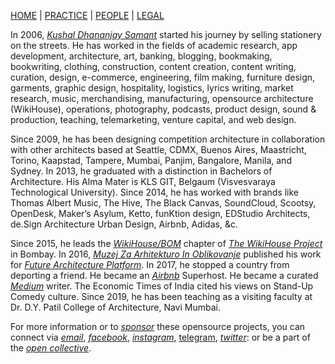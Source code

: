 [HOME](https://kvshvl.github.io/index.html) | [PRACTICE](https://kvshvl.github.io/practice.html) | [PEOPLE](https://kvshvl.github.io/people.html) | [LEGAL](https://kvshvl.github.io/legal.html)

In 2006, [_Kushal Dhananjay Samant_](https://linkedin.com/in/kvshvl) started his journey by selling stationery on the streets. He has worked in the fields of academic research, app development, architecture, art, banking, blogging, bookmaking, bookwriting, clothing, construction, content creation, content writing, curation, design, e-commerce, engineering, film making, furniture design, garments, graphic design, hospitality, logistics, lyrics writing, market research, music, merchandising, manufacturing, opensource architecture (WikiHouse), operations, photography, podcasts, product design, sound & production, teaching, telemarketing, venture capital, and web design.

Since 2009, he has been designing competition architecture in collaboration with other architects based at Seattle, CDMX, Buenos Aires, Maastricht, Torino, Kaapstad, Tampere, Mumbai, Panjim, Bangalore, Manila, and Sydney. In 2013, he graduated with a distinction in Bachelors of Architecture. His Alma Mater is KLS GIT, Belgaum (Visvesvaraya Technological University). Since 2014, he has worked with brands like Thomas Albert Music, The Hive, The Black Canvas, SoundCloud, Scootsy, OpenDesk, Maker’s Asylum, Ketto, funKtion design, EDStudio Architects, de.Sign Architecture Urban Design, Airbnb, Adidas, &c.

Since 2015, he leads the [_WikiHouse/BOM_](https://sketchfab.com/WikiHouseBOM) chapter of [_The WikiHouse Project_](https://wikihouse.cc/Contributors) in Bombay. In 2016, [_Muzej Za Arhitekturo In Oblikovanje_](http://www.mao.si) published his work for [_Future Architecture Platform_](https://futurearchitectureplatform.org/projects/8e8af477-4aea-431b-a69f-74cd05862eac). In 2017, he stopped a country from deporting a friend. He became an [_Airbnb_](https://airbnb.co.in/users/show/21563871) Superhost. He became a curated [_Medium_](https://medium.com/@kvshvl) writer. The Economic Times of India cited his views on Stand-Up Comedy culture. Since 2019, he has been teaching as a visiting faculty at Dr. D.Y. Patil College of Architecture, Navi Mumbai.

For more information or to [_sponsor_](https://www.paypal.com/paypalme2/parceloff) these opensource projects, you can connect via [_email_](mailto:%20kushaldsamant@gmail.com), [_facebook_](https://facebook.com/kvshvl), [_instagram_](https://instagram.com/kvshvl), [telegram](https://t.me/kvshvl), [_twitter_](https://twitter.com/kvshvl_): or be a part of the [_open collective_](https://opencollective.com/kvshvl).